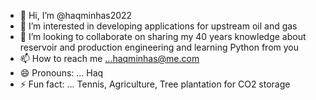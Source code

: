 - 👋 Hi, I’m @haqminhas2022
- 👀 I’m interested in developing applications for upstream oil and gas
- 💞️ I’m looking to collaborate on sharing my 40 years knowledge about reservoir and production engineering and learning Python from you 
- 📫 How to reach me ...haqminhas@me.com
- 😄 Pronouns: ... Haq
- ⚡ Fun fact: ... Tennis, Agriculture, Tree plantation for CO2 storage

<!---
haqminhas2022/haqminhas2022 is a ✨ special ✨ repository because its `README.md` (this file) appears on your GitHub profile.
You can click the Preview link to take a look at your changes.
--->
